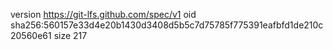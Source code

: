 version https://git-lfs.github.com/spec/v1
oid sha256:560157e33d4e20b1430d3408d5b5c7d75785f775391eafbfd1de210c20560e61
size 217
